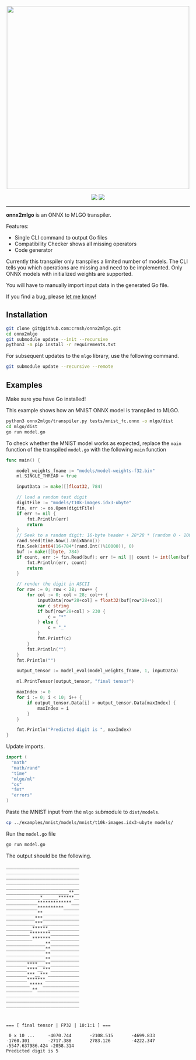 <div align="center">
  <img src="https://github.com/crnsh/onnx2mlgo/assets/79533543/a7c3c0e1-277d-4079-b827-7ae2fb566493" width=500>
</div>
<p align="center">
  <img src="https://img.shields.io/github/commit-activity/t/crnsh/onnx2mlgo">
  <img src="https://img.shields.io/badge/Working-green">
<p/>
<hr>

**onnx2mlgo** is an ONNX to MLGO transpiler.

Features:
* Single CLI command to output Go files
* Compatibility Checker shows all missing operators
* Code generator

Currently this transpiler only transpiles a limited number of models. The CLI tells you which operations are missing and need to be implemented. Only ONNX models with initialized weights are supported.

You will have to manually import input data in the generated Go file.

If you find a bug, please [let me know](https://github.com/crnsh/onnx2mlgo/issues)!

## Installation
```bash
git clone git@github.com:crnsh/onnx2mlgo.git
cd onnx2mlgo
git submodule update --init --recursive
python3 -m pip install -r requirements.txt
```

For subsequent updates to the `mlgo` library, use the following command.

```bash
git submodule update --recursive --remote
```

## Examples
Make sure you have Go installed!

This example shows how an MNIST ONNX model is transpiled to MLGO.

```bash
python3 onnx2mlgo/transpiler.py tests/mnist_fc.onnx -o mlgo/dist
cd mlgo/dist
go run model.go
```

To check whether the MNIST model works as expected, replace the `main` function of the transpiled `model.go` with the following `main` function
```go
func main() {

	model_weights_fname := "models/model-weights-f32.bin"
	ml.SINGLE_THREAD = true

	inputData := make([]float32, 784)

	// load a random test digit
	digitFile := "models/t10k-images.idx3-ubyte"
	fin, err := os.Open(digitFile)
	if err != nil {
		fmt.Println(err)
		return
	}
	// Seek to a random digit: 16-byte header + 28*28 * (random 0 - 10000)
	rand.Seed(time.Now().UnixNano())
	fin.Seek(int64(16+784*(rand.Int()%10000)), 0)
	buf := make([]byte, 784)
	if count, err := fin.Read(buf); err != nil || count != int(len(buf)) {
		fmt.Println(err, count)
		return
	}

	// render the digit in ASCII
	for row := 0; row < 28; row++ {
		for col := 0; col < 28; col++ {
			inputData[row*28+col] = float32(buf[row*28+col])
			var c string
			if buf[row*28+col] > 230 {
				c = "*"
			} else {
				c = "_"
			}
			fmt.Printf(c)
		}
		fmt.Println("")
	}
	fmt.Println("")

	output_tensor := model_eval(model_weights_fname, 1, inputData)

	ml.PrintTensor(output_tensor, "final tensor")

	maxIndex := 0
	for i := 0; i < 10; i++ {
		if output_tensor.Data[i] > output_tensor.Data[maxIndex] {
			maxIndex = i
		}
	}

	fmt.Println("Predicted digit is ", maxIndex)
}
```

Update imports.
```go
import (
  "math"
  "math/rand"
  "time"
  "mlgo/ml"
  "os"
  "fmt"
  "errors"
)

```

Paste the MNIST input from the `mlgo` submodule to `dist/models`.
```bash
cp ../examples/mnist/models/mnist/t10k-images.idx3-ubyte models/
```

Run the `model.go` file
```bash
go run model.go
```

The output should be the following.
```
____________________________
____________________________
____________________________
____________________________
____________________________
________________________**__
_____________*______******__
____________*************___
____________**********______
____________**______________
___________***______________
___________***______________
__________******____________
_________********___________
__________*******___________
_______________**___________
_______________**___________
_______________**___________
_______________**___________
________****___**___________
________****__***___________
________***__***____________
________*******_____________
_________*****______________
__________**________________
____________________________
____________________________
____________________________



=== [ final tensor | FP32 | 10:1:1 ] ===

 0 x 10 ...     -4070.744       -2108.515       -4699.833       -1760.301       -2717.388       2783.126        -4222.347   -5547.637986.424 -2058.314
Predicted digit is 5
```
